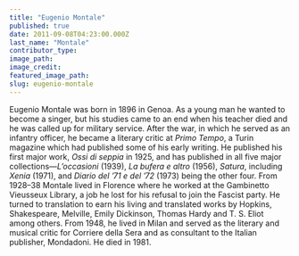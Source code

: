 ```yaml
---
title: "Eugenio Montale"
published: true
date: 2011-09-08T04:23:00.000Z
last_name: "Montale"
contributor_type:
image_path:
image_credit:
featured_image_path:
slug: eugenio-montale
---
```


Eugenio Montale was born in 1896 in Genoa. As a young man he wanted to become a singer, but his studies came to an end when his teacher died and he was called up for military service. After the war, in which he served as an infantry officer, he became a literary critic at _Primo_ _Tempo_, a Turin magazine which had published some of his early writing. He published his first major work, _Ossi_ _di_ _seppia_ in 1925, and has published in all five major collections—_L’occasioni_ (1939), _La_ _bufera_ _e_ _altro_ (1956), _Satura_, including _Xenia_ (1971), and _Diario del ’71 e del ’72_ (1973) being the other four. From 1928–38 Montale lived in Florence where he worked at the Gambinetto Vieusseux Library, a job he lost for his refusal to join the Fascist party. He turned to translation to earn his living and translated works by Hopkins, Shakespeare, Melville, Emily Dickinson, Thomas Hardy and T. S. Eliot among others. From 1948, he lived in Milan and served as the literary and musical critic for Corriere della Sera and as consultant to the Italian publisher, Mondadoni. He died in 1981.

